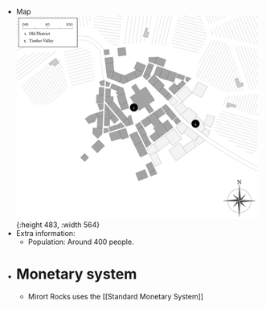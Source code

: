 - Map
  ![mirort_rocks hidden.png](../assets/mirort_rocks_hidden_1646615712743_0.png){:height 483, :width 564}
- Extra information:
	- Population: Around 400 people.
- # Monetary system
	- Mirort Rocks uses the [[Standard Monetary System]]